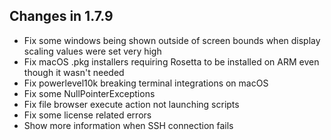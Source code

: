 ## Changes in 1.7.9

- Fix some windows being shown outside of screen bounds when display scaling values were set very high
- Fix macOS .pkg installers requiring Rosetta to be installed on ARM even though it wasn't needed
- Fix powerlevel10k breaking terminal integrations on macOS
- Fix some NullPointerExceptions
- Fix file browser execute action not launching scripts
- Fix some license related errors
- Show more information when SSH connection fails

